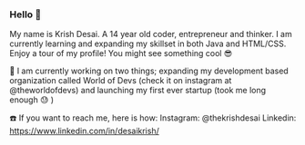 ### Hello 👋

My name is Krish Desai. A 14 year old coder, entrepreneur and thinker. I am currently learning and expanding my skillset in both Java and HTML/CSS. Enjoy a tour of my profile! You might see something cool 😎 

🔭 I am currently working on two things; expanding my development based organization called World of Devs (check it on instagram at @theworldofdevs) and launching my first ever startup (took me long enough 😓 )

☎️ If you want to reach me, here is how:
Instagram: @thekrishdesai
Linkedin: https://www.linkedin.com/in/desaikrish/




<!--
**KrishDesai/KrishDesai** is a ✨ _special_ ✨ repository because its `README.md` (this file) appears on your GitHub profile.

Here are some ideas to get you started:

- 🔭 I’m currently working on ...
- 🌱 I’m currently learning ...
- 👯 I’m looking to collaborate on ...
- 🤔 I’m looking for help with ...
- 💬 Ask me about ...
- 📫 How to reach me: ...
- 😄 Pronouns: ...
- ⚡ Fun fact: ...
-->
